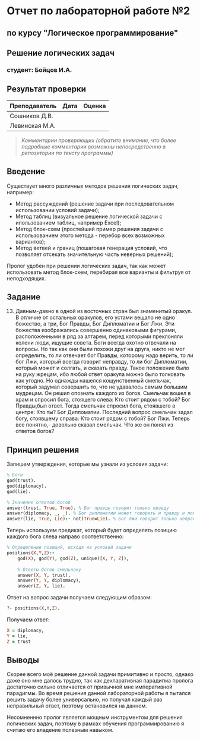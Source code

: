 # Отчет по лабораторной работе №2
## по курсу "Логическое программирование"

## Решение логических задач

### студент: Бойцов И.А.

## Результат проверки

| Преподаватель     | Дата         |  Оценка       |
|-------------------|--------------|---------------|
| Сошников Д.В. |              |               |
| Левинская М.А.|              |               |

> *Комментарии проверяющих (обратите внимание, что более подробные комментарии возможны непосредственно в репозитории по тексту программы)*


## Введение

Существует много различных методов решения логических задач, например:

   * Метод рассуждений (решение задачи при последовательном использовании условий задачи);
   * Метод таблиц (визуальное решение логической задачи с ипользованием таблиц, например Exсel);
   * Метод блок-схем (простейший пример решения задачи с использованием этого метода - перебор всех возможных вариантов);
   * Метод ветвей и границ (пошаговая генерация условий, что позволяет отсекать значительную часть неверных решений);

Пролог удобен при решении логических задач, так как может использовать метод блок-схем, перебирая все варианты и фильтруя от неподходящих.

## Задание

13. Давным-давно в одной из восточных стран был знаменитый оракул. В отличие от остальных оракулов, его устами вещало не одно божество, а три, Бог Правды, Бог Дипломатии и Бог Лжи. Эти божества изображались совершенно одинаковыми фигурами, расположенными в ряд за алтарем, перед которыми преклоняли колени люди, ищущие совета. Боги всегда охотно отвечали на вопросы. Но так как они были похожи друг на друга, никто не мог определить, то ли отвечает бог Правды, которому надо верить, то ли бог Лжи, который всегда говорит неправду, то ли бог Дипломатии, который может и солгать, и сказать правду. Такое положение было на руку жрецам, ибо любой ответ оракула можно было толковать как угодно. Но однажды нашелся кощунственный смельчак, который задумал совершить то, что не удавалось самым большим мудрецам. Он решил опознать каждого из богов. Смельчак вошел в храм и спросил бога, стоящего слева:  Кто стоит рядом с тобой?  Бог Правды,был ответ. Тогда смельчак спросил бога, стоявшего в центре:  Кто ты?  Бог Дипломатии. Последний вопрос смельчак задал богу, стоявшему справа:  Кто стоит рядом с тобой?  Бог Лжи.  Теперь все понятно,- довольно сказал смельчак. Что же он понял из ответов богов?

## Принцип решения

Запишем утверждения, которые мы узнали из условия задачи:

```prolog
% Боги
god(trust). 
god(diplomacy).
god(lie).

% Значение ответов богов
answer(trust, True, True). % Бог правды говорит только правду
answer(diplomacy, _, _). % Бог дипломатии может говорить и правду и ложь
answer(lie, True, Lie):- not(True=Lie). % Бог лжи говорит только неправду
```

Теперь используем предикат, который будет определять позицию каждого бога слева направо соответственно:

```prolog
% Определение позиций, исходя из условий задачи
positions(X,Y,Z):-
    god(X), god(Y), god(Z), unique([X, Y, Z]),
    
    % Ответы богов смельчаку
    answer(X, Y, trust),
    answer(Y, Y, diplomacy),
    answer(Z, Y, lie).
```

Ответ на вопрос задачи получаем следующим образом:

```prolog
?- positions(X,Y,Z).
```

Получаем ответ:

```prolog
X = diplomacy,
Y = lie,
Z = trust
```

## Выводы

Скорее всего моё решение данной задачи примитивно и просто, однако даже оно мне далось трудно, так как декларативная парадигма пролога достаточно сильно отличается от привычной мне императивной парадигмы. Во время решения данной лабораторной работы я пытался решить задачу более универсально, но получал каждый раз неправильный ответ, поэтому остановился на данном.

Несомненнно пролог является мощным инструментом для решения логических задач, поэтому в рамках обучения программированию я считаю его владение полезным навыком.
